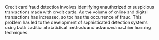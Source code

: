 Credit card fraud detection involves identifying unauthorized or suspicious transactions made with credit cards. As the volume of online and digital transactions has increased, so too has the occurrence of fraud. This problem has led to the development of sophisticated detection systems using both traditional statistical methods and advanced machine learning techniques.
